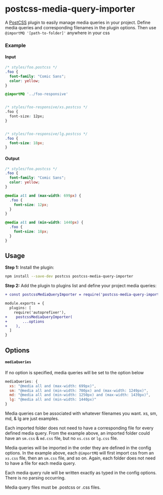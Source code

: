 # postcss-media-query-importer

A [PostCSS] plugin to easily manage media queries in your project. Define media queries and corresponding filenames in the plugin options. Then use `@importMQ '[path-to-folder]'` anywhere in your css

[postcss]: https://github.com/postcss/postcss

### Example

#### Input

```css
/* styles/foo.postcss */
.foo {
  font-family: "Comic Sans";
  color: yellow;
}

@importMQ '../foo-responsive'


/* styles/foo-responsive/xs.postcss */
.foo {
  font-size: 12px;
}


/* styles/foo-responsive/lg.postcss */
.foo {
  font-size: 18px;
}
```

#### Output

```css
/* styles/foo.postcss */
.foo {
  font-family: "Comic Sans";
  color: yellow;
}

@media all and (max-width: 699px) {
  .foo {
    font-size: 12px;
  }
}

@media all and (min-width: 1440px) {
  .foo {
    font-size: 18px;
  }
}
```

## Usage

**Step 1:** Install the plugin:

```sh
npm install --save-dev postcss postcss-media-query-importer
```

**Step 2:** Add the plugin to plugins list and define your project media queries:

```diff
+ const postcssMediaQueryImporter = require('postcss-media-query-importer')

module.exports = {
  plugins: [
    require('autoprefixer'),
+    postcssMediaQueryImporter(
+       ...options  
+    ),
  ]
}
```

## Options

#### <a name="#mediaQueries"></a> `mediaQueries`

If no option is specified, media queries will be set to the option below

```js
mediaQueries: {
  xs: "@media all and (max-width: 699px)",
  sm: "@media all and (min-width: 700px) and (max-width: 1249px)",
  md: "@media all and (min-width: 1250px) and (max-width: 1439px)",
  lg: "@media all and (min-width: 1440px)"
}
```

Media queries can be associated with whatever filenames you want. xs, sm, md, & lg are just examples.

Each imported folder does not need to have a corresponding file for every defined media query. From the example above, an imported folder could have an `sm.css` & `md.css` file, but no `xs.css` or `lg.css` file.

Media queries will be imported in the order they are defined in the config options. In the example above, each `@importMQ` will first import css from an `xs.css` file, then an `sm.css` file, and so on. Again, each folder does not need to have a file for each media query.

Each media query rule will be written exactly as typed in the config options. There is no parsing occurring.

Media query files must be .postcss or .css files.
